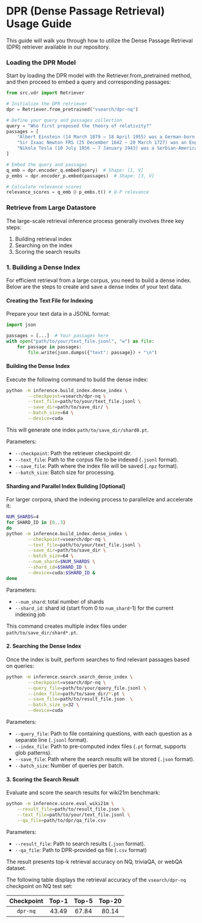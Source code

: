 # DPR (Dense Passage Retrieval) Usage Guide

This guide will walk you through how to utilize the Dense Passage Retrieval (DPR) retriever available in our repository. 

### Loading the DPR Model

Start by loading the DPR model with the Retriever.from_pretrained method, and then proceed to embed a query and corresponding passages:

```python
from src.vdr import Retriever

# Initialize the DPR retriever
dpr = Retriever.from_pretrained("vsearch/dpr-nq")

# Define your query and passages collection
query = "Who first proposed the theory of relativity?"
passages = [
    "Albert Einstein (14 March 1879 – 18 April 1955) was a German-born theoretical physicist who is widely held to be one of the greatest and most influential scientists of all time. He is best known for developing the theory of relativity.",
    "Sir Isaac Newton FRS (25 December 1642 – 20 March 1727) was an English polymath active as a mathematician, physicist, astronomer, alchemist, theologian, and author who was described in his time as a natural philosopher.",
    "Nikola Tesla (10 July 1856 – 7 January 1943) was a Serbian-American inventor, electrical engineer, mechanical engineer, and futurist. He is known for his contributions to the design of the modern alternating current (AC) electricity supply system."
]

# Embed the query and passages
q_emb = dpr.encoder_q.embed(query)  # Shape: [1, V]
p_embs = dpr.encoder_p.embed(passages)  # Shape: [3, V]

# Calculate relevance scores
relevance_scores = q_emb @ p_embs.t() # Q-P relevance
```



### Retrieve from Large Datastore

The large-scale retrieval inference process generally involves three key steps:

1. Building retrieval index
2. Searching on the index
3. Scoring the search results

### 1. Building a Dense Index

For efficient retrieval from a large corpus, you need to build a dense index. Below are the steps to create and save a dense index of your text data.

#### Creating the Text File for Indexing

Prepare your text data in a JSONL format:

```python
import json

passages = [...]  # Your passages here
with open("path/to/your/text_file.jsonl", "w") as file:
    for passage in passages:
        file.write(json.dumps({"text": passage}) + "\n")
```

#### Building the Dense Index

Execute the following command to build the dense index:

```bash
python -m inference.build_index.dense_index \
        --checkpoint=vsearch/dpr-nq \
        --text_file=path/to/your/text_file.jsonl \
        --save_dir=path/to/save_dir/ \
        --batch_size=64 \
        --device=cuda
```
This will generate one index `path/to/save_dir/shard0.pt`. 

Parameters:
- `--checkpoint`: Path the retriever checkpoint dir.
- `--text_file`: Path to the corpus file to be indexed (`.jsonl` format).
- `--save_file`: Path where the index file will be saved (`.npz` format).
- `--batch_size`: Batch size for processing.


#### Sharding and Parallel Index Building [Optional]

For larger corpora, shard the indexing process to parallelize and accelerate it:

```bash
NUM_SHARDS=4
for SHARD_ID in {0..3}
do
python -m inference.build_index.dense_index \
        --checkpoint=vsearch/dpr-nq \
        --text_file=path/to/your/text_file.jsonl \
        --save_dir=path/to/save_dir \
        --batch_size=64 \
        --num_shard=$NUM_SHARDS \
        --shard_id=$SHARD_ID \
        --device=cuda:$SHARD_ID &
done
```
Parameters:
- `--num_shard`: total number of shards
- `--shard_id`: shard id (start from 0 to `num_shard`-1) for the current indexing job

This command creates multiple index files under `path/to/save_dir/shard*.pt`.


#### 2. Searching the Dense Index

Once the index is built, perform searches to find relevant passages based on queries:


```bash
python -m inference.search.search_dense_index \
        --checkpoint=vsearch/dpr-nq \
        --query_file=path/to/your/query_file.jsonl \
        --index_file=path/to/save_dir/*.pt \
        --save_file=path/to/result_file.json  \
        --batch_size_q=32 \
        --device=cuda
```
Parameters:
- `--query_file`: Path to file containing questions, with each question as a separate line (`.jsonl` format). 
- `--index_file`: Path to pre-computed index files (`.pt` format, supports glob patterns).
- `--save_file`: Path where the search results will be stored (`.json` format).
- `--batch_size`: Number of queries per batch.


#### 3. Scoring the Search Result

Evaluate and score the search results for wiki21m benchmark:

```bash
python -m inference.score.eval_wiki21m \
    --result_file=path/to/result_file.json \
    --text_file=path/to/your/text_file.jsonl \
    --qa_file=path/to/dpr/qa_file.csv
```

Parameters:
- `--result_file`: Path to search results (`.json` format).
- `--qa_file`: Path to DPR-provided qa file (`.csv` format)

The result presents top-k retrieval accuracy on NQ, triviaQA, or webQA dataset.


The following table displays the retrieval accuracy of the `vsearch/dpr-nq` checkpoint on NQ test set:

| Checkpoint | Top-1 | Top-5 | Top-20 |
|:----------:|:-----:|:-----:|:------:|
| `dpr-nq`   | 43.49 | 67.84 |  80.14 |


